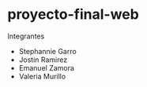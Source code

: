# proyecto-final-web
Integrantes
- Stephannie Garro
- Jostin Ramirez
- Emanuel Zamora
- Valeria Murillo
